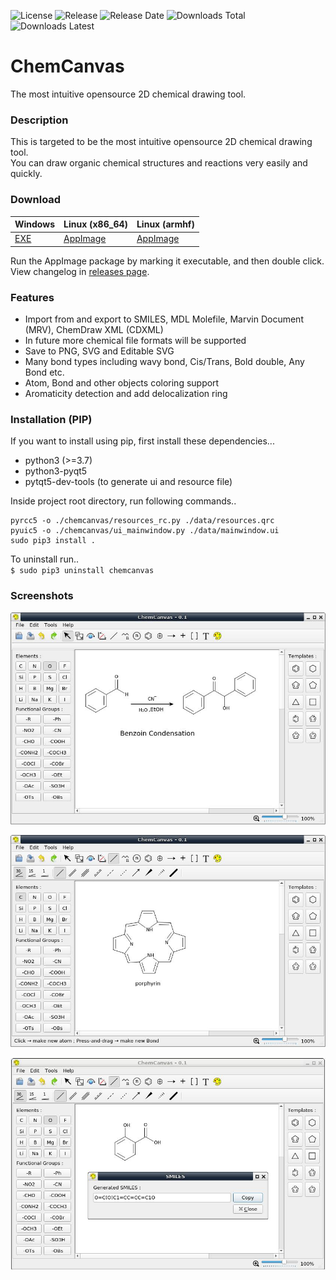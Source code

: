 ![License](https://img.shields.io/github/license/ksharindam/chemcanvas)
![Release](https://img.shields.io/github/v/release/ksharindam/chemcanvas)
![Release Date](https://img.shields.io/github/release-date/ksharindam/chemcanvas)
![Downloads Total](https://img.shields.io/github/downloads/ksharindam/chemcanvas/total)
![Downloads Latest](https://img.shields.io/github/downloads/ksharindam/chemcanvas/latest/total)

# ChemCanvas

The most intuitive opensource 2D chemical drawing tool.  


### Description

This is targeted to be the most intuitive opensource 2D chemical drawing tool.  
You can draw organic chemical structures and reactions very easily and quickly.  

### Download

|   Windows     | Linux (x86_64)| Linux (armhf) |  
| ------------- | ------------- | ------------- |  
| [EXE](https://github.com/ksharindam/chemcanvas/releases/latest/download/ChemCanvas.exe) | [AppImage](https://github.com/ksharindam/chemcanvas/releases/latest/download/ChemCanvas-x86_64.AppImage)  | [AppImage](https://github.com/ksharindam/chemcanvas/releases/latest/download/ChemCanvas-armhf.AppImage) |  

Run the AppImage package by marking it executable, and then double click.  
View changelog in [releases page](https://github.com/ksharindam/chemcanvas/releases).  

### Features
* Import from and export to SMILES, MDL Molefile, Marvin Document (MRV), ChemDraw XML (CDXML)  
* In future more chemical file formats will be supported  
* Save to PNG, SVG and Editable SVG  
* Many bond types including wavy bond, Cis/Trans, Bold double, Any Bond etc.  
* Atom, Bond and other objects coloring support  
* Aromaticity detection and add delocalization ring  


### Installation (PIP)

If you want to install using pip, first install these dependencies...  

* python3 (>=3.7)  
* python3-pyqt5  
* pytqt5-dev-tools (to generate ui and resource file)  

Inside project root directory, run following commands..  
```
pyrcc5 -o ./chemcanvas/resources_rc.py ./data/resources.qrc
pyuic5 -o ./chemcanvas/ui_mainwindow.py ./data/mainwindow.ui
sudo pip3 install .
```

To uninstall run..  
`$ sudo pip3 uninstall chemcanvas`    



### Screenshots

![Screenshot1](data/screenshots/Screenshot1.jpg)  


![Screenshot2](data/screenshots/Screenshot2.jpg)  


![Screenshot3](data/screenshots/Screenshot3.jpg)  

